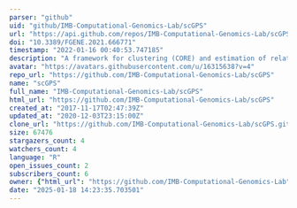 ```yaml
---
parser: "github"
uid: "github/IMB-Computational-Genomics-Lab/scGPS"
url: "https://api.github.com/repos/IMB-Computational-Genomics-Lab/scGPS"
doi: "10.3389/FGENE.2021.666771"
timestamp: "2022-01-16 00:40:53.747185"
description: "A framework for clustering (CORE) and estimation of relationship between pairs of clusters (scGPS) from single cell data "
avatar: "https://avatars.githubusercontent.com/u/16315638?v=4"
repo_url: "https://github.com/IMB-Computational-Genomics-Lab/scGPS"
name: "scGPS"
full_name: "IMB-Computational-Genomics-Lab/scGPS"
html_url: "https://github.com/IMB-Computational-Genomics-Lab/scGPS"
created_at: "2017-11-17T02:47:39Z"
updated_at: "2020-12-03T23:15:00Z"
clone_url: "https://github.com/IMB-Computational-Genomics-Lab/scGPS.git"
size: 67476
stargazers_count: 4
watchers_count: 4
language: "R"
open_issues_count: 2
subscribers_count: 6
owner: {"html_url": "https://github.com/IMB-Computational-Genomics-Lab", "avatar_url": "https://avatars.githubusercontent.com/u/16315638?v=4", "login": "IMB-Computational-Genomics-Lab", "type": "Organization"}
date: "2025-01-18 14:23:35.703501"
---
```


